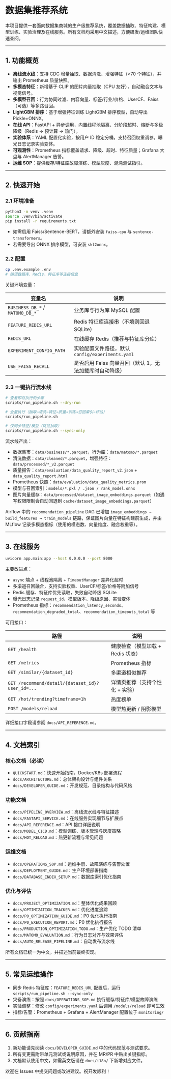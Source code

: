 # 数据集推荐系统

本项目提供一套面向数据集商城的生产级推荐系统，覆盖数据抽取、特征构建、模型训练、实验治理及在线服务。所有文档均采用中文描述，方便研发/运维团队快速查阅。

---

## 1. 功能概览

- **离线流水线**：支持 CDC 增量抽取、数据清洗、增强特征（>70 个特征），并输出 Prometheus 质量快照。
- **多模态特征**：新增基于 CLIP 的图片向量抽取（CPU 友好），自动融合文本与视觉信号。
- **多模型召回**：行为协同过滤、内容向量、标签/行业/价格、UserCF、Faiss（可选）等多路召回。
- **LightGBM 排序**：基于增强特征训练 LightGBM 排序模型，自动导出 Pickle+ONNX。
- **在线 API**：FastAPI + 异步调用，内置线程池隔离、分阶段超时、熔断与多级降级（Redis → 预计算 → 热门）。
- **实验体系**：YAML 配置化实验，按用户 ID 稳定分桶，支持召回权重调参，曝光日志记录实验变体。
- **可观测性**：Prometheus 指标覆盖请求、降级、超时、特征质量；Grafana 大盘与 AlertManager 告警。
- **运维 SOP**：提供缓存/特征库故障演练、模型灰度、混沌测试指引。

---

## 2. 快速开始

### 2.1 环境准备

```bash
python3 -m venv .venv
source .venv/bin/activate
pip install -r requirements.txt
```

- 如需启用 Faiss/Sentence-BERT，请额外安装 `faiss-cpu` 与 `sentence-transformers`。
- 若需要导出 ONNX 排序模型，可安装 `skl2onnx`。

### 2.2 配置

```bash
cp .env.example .env
# 编辑数据库、Redis、特征库等连接信息
```

关键环境变量：

| 变量名 | 说明 |
| --- | --- |
| `BUSINESS_DB_*` / `MATOMO_DB_*` | 业务库与行为库 MySQL 配置 |
| `FEATURE_REDIS_URL` | Redis 特征库连接串（不填则回退 SQLite） |
| `REDIS_URL` | 在线缓存 Redis（推荐与特征库分库） |
| `EXPERIMENT_CONFIG_PATH` | 实验配置文件路径，默认 `config/experiments.yaml` |
| `USE_FAISS_RECALL` | 是否启用 Faiss 向量召回（默认 1，无法加载库时自动降级） |

### 2.3 一键执行流水线

```bash
# 查看即将执行的步骤
scripts/run_pipeline.sh --dry-run

# 全量执行（抽取→清洗→特征→质量→训练→召回索引→评估）
scripts/run_pipeline.sh

# 仅同步特征/模型（跳过抽取）
scripts/run_pipeline.sh --sync-only
```

流水线产出：

- 数据集市：`data/business/*.parquet`，行为库：`data/matomo/*.parquet`
- 清洗数据：`data/cleaned/*.parquet`，增强特征：`data/processed/*_v2.parquet`
- 质量报告：`data/evaluation/data_quality_report_v2.json` + `data_quality_report.html`
- Prometheus 快照：`data/evaluation/data_quality_metrics.prom`
- 模型与召回索引：`models/*.pkl / .json / rank_model.onnx`
- 图片向量缓存：`data/processed/dataset_image_embeddings.parquet`（如遇写权限限制会自动回退到 `cache/dataset_image_embeddings.parquet`）

Airflow 中的 `recommendation_pipeline` DAG 已增加 `image_embeddings → build_features → train_models` 链路，保证图片向量在特征构建前生成，并由 MLflow 记录多模态指标（使用的模态数、向量维度、融合权重等）。

---

## 3. 在线服务

```bash
uvicorn app.main:app --host 0.0.0.0 --port 8000
```

主要改进点：

- `async` 端点 + 线程池隔离 + `TimeoutManager` 差异化超时
- 多渠道召回融合，支持实验权重、UserCF/标签/价格等附加信号
- Redis 缓存、特征库优先读取，失败自动降级 SQLite
- 曝光日志记录 `request_id`、模型版本、降级原因、实验变体
- Prometheus 指标：`recommendation_latency_seconds`、`recommendation_degraded_total`、`recommendation_timeouts_total` 等

可用接口：

| 路径 | 说明 |
| --- | --- |
| `GET /health` | 健康检查（模型加载 + Redis 状态） |
| `GET /metrics` | Prometheus 指标 |
| `GET /similar/{dataset_id}` | 多渠道相似推荐 |
| `GET /recommend/detail/{dataset_id}?user_id=...` | 详情页推荐（支持个性化 + 实验） |
| `GET /hot/trending?timeframe=1h` | 热度榜单 |
| `POST /models/reload` | 模型热更新 / 阴影模型 |

详细接口字段请参阅 `docs/API_REFERENCE.md`。

---

## 4. 文档索引

### 核心文档（必读）

- `QUICKSTART.md`：快速开始指南，Docker/K8s 部署流程
- `docs/ARCHITECTURE.md`：总体架构设计与组件关系
- `docs/DEVELOPER_GUIDE.md`：开发规范、目录结构与代码风格

### 功能文档

- `docs/PIPELINE_OVERVIEW.md`：离线流水线与特征描述
- `docs/FASTAPI_SERVICE.md`：在线服务实现细节与扩展点
- `docs/API_REFERENCE.md`：API 接口详细说明
- `docs/MODEL_CICD.md`：模型训练、版本管理与灰度策略
- `docs/HOT_RELOAD.md`：热更新流程与常见问题

### 运维文档

- `docs/OPERATIONS_SOP.md`：运维手册、故障演练与告警处置
- `docs/DEPLOYMENT_GUIDE.md`：生产环境部署指南
- `docs/DATABASE_INDEX_SETUP.md`：数据库索引优化指南

### 优化与评估

- `docs/PROJECT_OPTIMIZATION.md`：整体优化成果回顾
- `docs/OPTIMIZATION_TRACKER.md`：优化进度追踪
- `docs/P0_OPTIMIZATION_GUIDE.md`：P0 优化执行指南
- `docs/P0_EXECUTION_REPORT.md`：P0 优化执行报告
- `docs/PRODUCTION_OPTIMIZATION_TODO.md`：生产优化 TODO 清单
- `docs/MATOMO_EVALUATION.md`：行为日志对齐与效果评估
- `docs/AUTO_RELEASE_PIPELINE.md`：自动发布流水线

所有文档已统一为中文，并描述当前最终实现。

---

## 5. 常见运维操作

- 同步 Redis 特征库：`FEATURE_REDIS_URL` 配置后，运行 `scripts/run_pipeline.sh --sync-only`
- 灾备演练：按照 `docs/OPERATIONS_SOP.md` 执行缓存/特征库/模型故障演练
- 实验调整：修改 `config/experiments.yaml` 后调用 `/models/reload` 即可生效
- 指标/告警：Prometheus + Grafana + AlertManager 配置位于 `monitoring/`

---

## 6. 贡献指南

1. 新功能请先阅读 `docs/DEVELOPER_GUIDE.md` 中的代码规范与测试要求。
2. 所有变更需附带单元测试或说明原因，并在 MR/PR 中贴出关键指标。
3. 文档默认使用中文，如需英文版请在 `docs/i18n/` 下新增对应文件。

欢迎在 Issues 中提交问题或改进建议。祝开发顺利！
